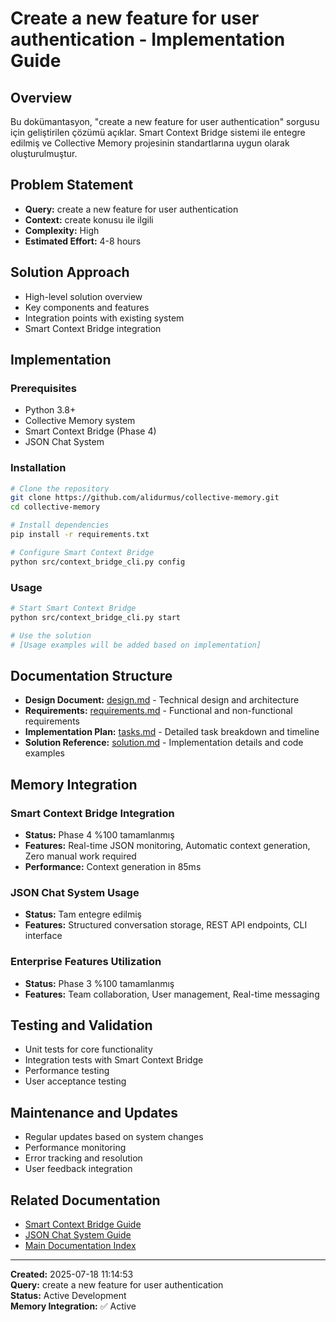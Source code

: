 # Create a new feature for user authentication - Implementation Guide

## Overview

Bu dokümantasyon, "create a new feature for user authentication" sorgusu için geliştirilen çözümü açıklar. Smart Context Bridge sistemi ile entegre edilmiş ve Collective Memory projesinin standartlarına uygun olarak oluşturulmuştur.

## Problem Statement

- **Query:** create a new feature for user authentication
- **Context:** create konusu ile ilgili
- **Complexity:** High
- **Estimated Effort:** 4-8 hours

## Solution Approach

- High-level solution overview
- Key components and features
- Integration points with existing system
- Smart Context Bridge integration

## Implementation

### Prerequisites

- Python 3.8+
- Collective Memory system
- Smart Context Bridge (Phase 4)
- JSON Chat System

### Installation

```bash
# Clone the repository
git clone https://github.com/alidurmus/collective-memory.git
cd collective-memory

# Install dependencies
pip install -r requirements.txt

# Configure Smart Context Bridge
python src/context_bridge_cli.py config
```

### Usage

```bash
# Start Smart Context Bridge
python src/context_bridge_cli.py start

# Use the solution
# [Usage examples will be added based on implementation]
```

## Documentation Structure

- **Design Document:** [design.md](design.md) - Technical design and architecture
- **Requirements:** [requirements.md](requirements.md) - Functional and non-functional requirements
- **Implementation Plan:** [tasks.md](tasks.md) - Detailed task breakdown and timeline
- **Solution Reference:** [solution.md](solution.md) - Implementation details and code examples

## Memory Integration

### Smart Context Bridge Integration
- **Status:** Phase 4 %100 tamamlanmış
- **Features:** Real-time JSON monitoring, Automatic context generation, Zero manual work required
- **Performance:** Context generation in 85ms

### JSON Chat System Usage
- **Status:** Tam entegre edilmiş
- **Features:** Structured conversation storage, REST API endpoints, CLI interface

### Enterprise Features Utilization
- **Status:** Phase 3 %100 tamamlanmış
- **Features:** Team collaboration, User management, Real-time messaging

## Testing and Validation

- Unit tests for core functionality
- Integration tests with Smart Context Bridge
- Performance testing
- User acceptance testing

## Maintenance and Updates

- Regular updates based on system changes
- Performance monitoring
- Error tracking and resolution
- User feedback integration

## Related Documentation

- [Smart Context Bridge Guide](../../user-guides/SMART_CONTEXT_BRIDGE_GUIDE.md)
- [JSON Chat System Guide](../../user-guides/JSON_CHAT_SYSTEM_GUIDE.md)
- [Main Documentation Index](../../INDEX.md)

---

**Created:** 2025-07-18 11:14:53  
**Query:** create a new feature for user authentication  
**Status:** Active Development  
**Memory Integration:** ✅ Active
